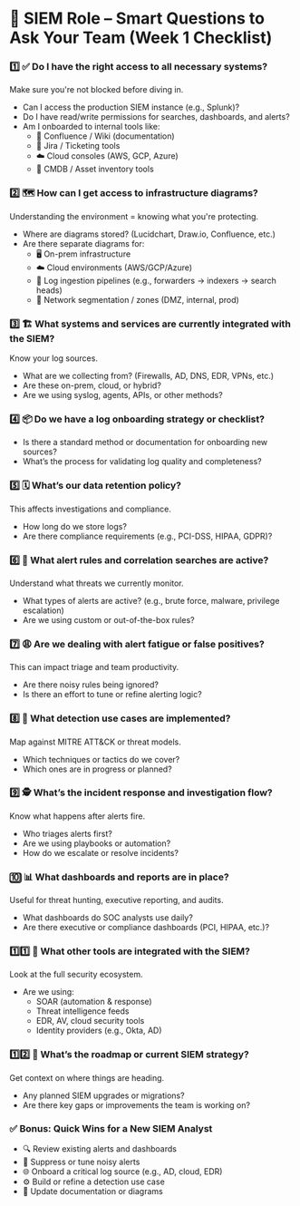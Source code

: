 # 🔐 SIEM Role – Smart Questions to Ask Your Team (Week 1 Checklist)

### 1️⃣ ✅ Do I have the right access to all necessary systems?
Make sure you're not blocked before diving in.
- Can I access the production SIEM instance (e.g., Splunk)?
- Do I have read/write permissions for searches, dashboards, and alerts?
- Am I onboarded to internal tools like:
  - 🧾 Confluence / Wiki (documentation)
  - 📂 Jira / Ticketing tools
  - ☁️ Cloud consoles (AWS, GCP, Azure)
  - 🔧 CMDB / Asset inventory tools

### 2️⃣ 🗺️ How can I get access to infrastructure diagrams?
Understanding the environment = knowing what you're protecting.
- Where are diagrams stored? (Lucidchart, Draw.io, Confluence, etc.)
- Are there separate diagrams for:
  - 🖥️ On-prem infrastructure
  - ☁️ Cloud environments (AWS/GCP/Azure)
  - 🔄 Log ingestion pipelines (e.g., forwarders → indexers → search heads)
  - 🚦 Network segmentation / zones (DMZ, internal, prod)

### 3️⃣ 🏗️ What systems and services are currently integrated with the SIEM?
Know your log sources.
- What are we collecting from? (Firewalls, AD, DNS, EDR, VPNs, etc.)
- Are these on-prem, cloud, or hybrid?
- Are we using syslog, agents, APIs, or other methods?

### 4️⃣ 📦 Do we have a log onboarding strategy or checklist?
- Is there a standard method or documentation for onboarding new sources?
- What’s the process for validating log quality and completeness?

### 5️⃣ 🗓️ What’s our data retention policy?
This affects investigations and compliance.
- How long do we store logs?
- Are there compliance requirements (e.g., PCI-DSS, HIPAA, GDPR)?

### 6️⃣ 🚨 What alert rules and correlation searches are active?
Understand what threats we currently monitor.
- What types of alerts are active? (e.g., brute force, malware, privilege escalation)
- Are we using custom or out-of-the-box rules?

### 7️⃣ 😩 Are we dealing with alert fatigue or false positives?
This can impact triage and team productivity.
- Are there noisy rules being ignored?
- Is there an effort to tune or refine alerting logic?

### 8️⃣ 🧠 What detection use cases are implemented?
Map against MITRE ATT&CK or threat models.
- Which techniques or tactics do we cover?
- Which ones are in progress or planned?

### 9️⃣ 🕵️ What’s the incident response and investigation flow?
Know what happens after alerts fire.
- Who triages alerts first?
- Are we using playbooks or automation?
- How do we escalate or resolve incidents?

### 🔟 📊 What dashboards and reports are in place?
Useful for threat hunting, executive reporting, and audits.
- What dashboards do SOC analysts use daily?
- Are there executive or compliance dashboards (PCI, HIPAA, etc.)?

### 1️⃣1️⃣ 🧰 What other tools are integrated with the SIEM?
Look at the full security ecosystem.
- Are we using:
  - SOAR (automation & response)
  - Threat intelligence feeds
  - EDR, AV, cloud security tools
  - Identity providers (e.g., Okta, AD)

### 1️⃣2️⃣ 📅 What’s the roadmap or current SIEM strategy?
Get context on where things are heading.
- Any planned SIEM upgrades or migrations?
- Are there key gaps or improvements the team is working on?

### ✅ Bonus: Quick Wins for a New SIEM Analyst
- 🔍 Review existing alerts and dashboards
- 🔕 Suppress or tune noisy alerts
- 🌐 Onboard a critical log source (e.g., AD, cloud, EDR)
- ⚙️ Build or refine a detection use case
- 📖 Update documentation or diagrams
